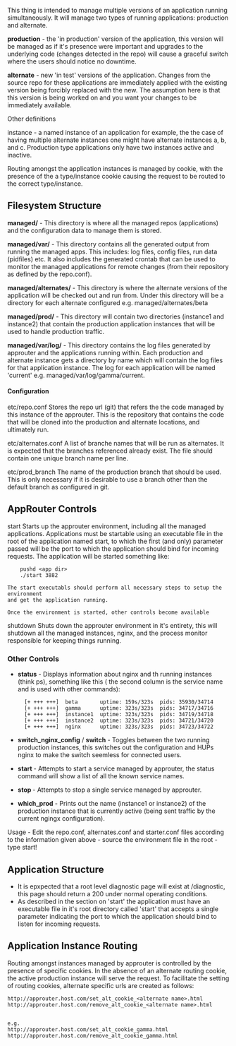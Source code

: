 This thing is intended to manage multiple versions of an application 
running simultaneously.  It will manage two types of running applications:
production and alternate.  

**production** - the 'in production' version of the application, this version
    will be managed as if it's presence were important and upgrades 
    to the underlying code (changes detected in the repo) will cause
    a graceful switch where the users should notice no downtime.

**alternate** - new 'in test' versions of the application.  Changes from the source
    repo for these applications are immediately applied with the existing version
    being forcibly replaced with the new.  The assumption here is that this 
    version is being worked on and you want your changes to be immediately
    available.

Other definitions

instance - a named instance of an application for example, the the case
    of having multiple alternate instances one might have alternate instances
    a, b, and c.  Production type applications only have two instances
    active and inactive.  

Routing amongst the application instances is managed by cookie, with the 
presence of the a type/instance cookie causing the request to be routed
to the correct type/instance.

## Filesystem Structure

**managed/** - This directory is where all the managed repos (applications) and the configuration
  data to manage them is stored.

**managed/var/** - This directory contains all the generated output from running the managed apps.
    This includes: log files, config files, run data (pidfiles) etc.  It also includes
    the generated crontab that can be used to monitor the managed applications for 
    remote changes (from their repository as defined by the repo.conf).

**managed/alternates/** - This directory is where the alternate versions of the application will be checked out
    and run from.  Under this directory will be a directory for each alternate configured
    e.g. managed/alternates/beta

**managed/prod/** - This directory will contain two directories (instance1 and instance2) that contain
    the production application instances that will be used to handle production traffic.  

**managed/var/log/** - This directory contains the log files generated by approuter and the applications
    running within.  Each production and alternate instance gets a directory by name
    which will contain the log files for that application instance.  The log for each
    application will be named 'current' e.g. managed/var/log/gamma/current.
    
#### Configuration 

etc/repo.conf
    Stores the repo url (git) that refers the the code managed by this instance of the
    approuter. This is the repository that contains the code that will be cloned into
    the production and alternate locations, and ultimately run.

etc/alternates.conf
    A list of branche names that will be run as alternates.  It is expected that the branches
    referenced already exist.  The file should contain one unique branch name
    per line.

etc/prod_branch
    The name of the production branch that should be used.  This is only necessary
    if it is desirable to use a branch other than the default branch as configured
    in git.

## AppRouter Controls

start
    Starts up the approuter environment, including all the managed applications. 
    Applications must be startable using an executable file in the root of the application
    named start, to which the first (and only) parameter passed will be the port to
    which the application should bind for incoming requests. The application will be
    started something like:

        pushd <app dir>
        ./start 3882

    The start executabls should perform all necessary steps to setup the environment
    and get the application running.

    Once the environment is started, other controls become available

shutdown
    Shuts down the approuter environment in it's entirety, this will shutdown all the
    managed instances, nginx, and the process monitor responsible for keeping things 
    running.

### Other Controls
- **status** - Displays information about nginx and th running instances (think ps), something
    like this ( the second column is the service name and is used with other commands):


        [+ +++ +++]  beta       uptime: 159s/323s  pids: 35930/34714
        [+ +++ +++]  gamma      uptime: 323s/323s  pids: 34717/34716
        [+ +++ +++]  instance1  uptime: 323s/323s  pids: 34719/34718
        [+ +++ +++]  instance2  uptime: 323s/323s  pids: 34721/34720
        [+ +++ +++]  nginx      uptime: 323s/323s  pids: 34723/34722

- **switch_nginx_config** / **switch** - Toggles between the two running production instances, this switches out the configuration
    and HUPs nginx to make the switch seemless for connected users.

- **start <service name>** - Attempts to start a service managed by approuter, the status command will show
    a list of all the known service names.

- **stop <service name>** - Attempts to stop a single service managed by approuter.

- **which_prod** - Prints out the name (instance1 or instance2) of the production instance that is
    currently active (being sent traffic by the current ngingx configuration).

Usage
    - Edit the repo.conf, alternates.conf and starter.conf files according to the information
    given above
    - source the environment file in the root 
    - type start!


## Application Structure

- It is epxpected that a root level diagnostic page will exist at /diagnostic, this page
should return a 200 under normal operating conditions.
- As described in the section on 'start' the application must have an executable file
in it's root directory called 'start' that accepts a single parameter indicating the
port to which the application should bind to listen for incoming requests.

## Application Instance Routing
  Routing amongst instances managed by approuter is controlled by the presence of specific 
  cookies.  In the absence of an alternate routing cookie, the active production instance
  will serve the request.  To facilitate the setting of routing cookies, alternate specific
  urls are created as follows:

    http://approuter.host.com/set_alt_cookie_<alternate name>.html
    http://approuter.host.com/remove_alt_cookie_<alternate name>.html

    
    e.g.
    http://approuter.host.com/set_alt_cookie_gamma.html
    http://approuter.host.com/remove_alt_cookie_gamma.html



